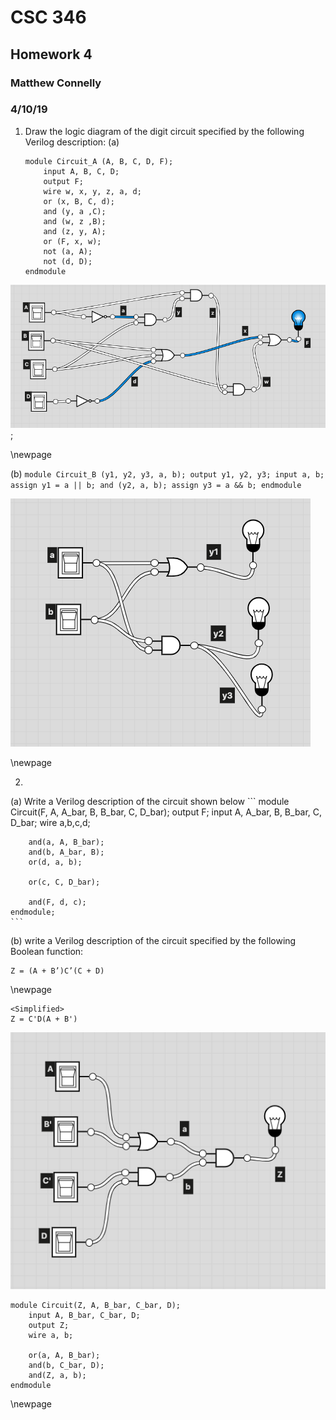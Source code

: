 # CSC 346
## Homework 4
### Matthew Connelly
### 4/10/19

1. Draw the logic diagram of the digit circuit specified by the following Verilog description:
(a)
	```
	module Circuit_A (A, B, C, D, F);
		input A, B, C, D;
		output F;
		wire w, x, y, z, a, d;
		or (x, B, C, d);
		and (y, a ,C);
		and (w, z ,B);
		and (z, y, A);
		or (F, x, w);
		not (a, A);
		not (d, D);
	endmodule
	```
![](hw4-1.png);

\newpage

(b)
	```
	module Circuit_B (y1, y2, y3, a, b);
		output y1, y2, y3;
		input a, b;
		assign y1 = a || b;
		and (y2, a, b);
		assign y3 = a && b;
	endmodule
	```

![](hw4-2.png)

\newpage

2.
(a) Write a Verilog description of the circuit shown below 
	```
	module Circuit(F, A, A_bar, B, B_bar, C, D_bar);
		output F;
		input A, A_bar, B, B_bar, C, D_bar;
		wire a,b,c,d;

		and(a, A, B_bar);
		and(b, A_bar, B);
		or(d, a, b);

		or(c, C, D_bar);

		and(F, d, c);
	endmodule;
	```

(b) write a Verilog description of the circuit specified by the following Boolean function:
```
Z = (A + B’)C’(C + D) 
```

\newpage

```
<Simplified>
Z = C'D(A + B')
```
![](hw4-3.png)
```
module Circuit(Z, A, B_bar, C_bar, D);
	input A, B_bar, C_bar, D;
	output Z;
	wire a, b;

	or(a, A, B_bar);
	and(b, C_bar, D);
	and(Z, a, b);
endmodule
```
\newpage


